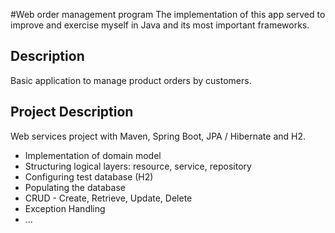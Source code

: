 #Web order management program
The implementation of this app served to improve and exercise myself in Java and its most important frameworks.

## Description 

Basic application to manage product orders by customers.

## Project Description

Web services project with Maven, Spring Boot, JPA / Hibernate and H2.
 - Implementation of domain model
 - Structuring logical layers: resource, service, repository
 - Configuring test database (H2)
 - Populating the database
 - CRUD - Create, Retrieve, Update, Delete
 - Exception Handling
 - ...



  
 


